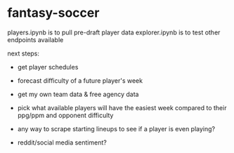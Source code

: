 # fantasy-soccer

players.ipynb is to pull pre-draft player data
explorer.ipynb is to test other endpoints available

next steps:
 - get player schedules
 - forecast difficulty of a future player's week
 - get my own team data & free agency data
 - pick what available players will have the easiest week compared to their ppg/ppm and opponent difficulty

 - any way to scrape starting lineups to see if a player is even playing?
 - reddit/social media sentiment?